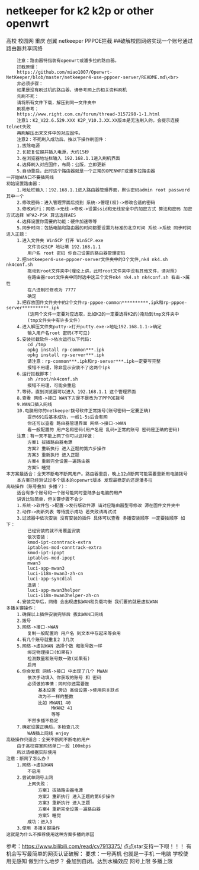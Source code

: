 # netkeeper for k2 k2p or other openwrt 
高校 校园网 重庆 创翼 netkeeper PPPOE拦截
##破解校园网络实现一个账号通过路由器共享网络

		注意：路由器特指装有openwrt或潘多拉的路由器。  
		拦截原理： 
		https://github.com/miao1007/Openwrt-NetKeeper/blob/master/netkeeper4-use-pppoer-server/README.md\<br>  
		非必须步骤：	
		如果是没有刷过机的路由器，请参考网上的相关资料刷机
		先刷不死：
		请将所有文件下载，解压到同一文件夹中
		刷机参考：
		https://www.right.com.cn/forum/thread-3157298-1-1.html
		注意1：K2_V22.6.529.XXX K2P_V10.3.XX.XX版本是无法刷入的。会提示连接telnet失败
		再刷解压出来文件中的对应固件。
		注意2：不死刷入成功后。按以下操作刷固件：
		1.拔除电源
		2.长按复位键并插入电源，大约15秒
		3.在浏览器地址栏输入 192.168.1.1进入刷机界面
		4.选择刷入对应固件，布局：公版，立即更新
		5.自动重启，此时这个路由器就是一个正常的OPENWRT或潘多拉路由器
	一开始WAN口不要插网线
	初始设置路由器：
		1.地址栏输入：192.168.1.1进入路由器管理界面，默认密码admin root password 其中一个
		2.修改密码：进入管理界面后找到 系统->管理(权)->修改合适的密码
		3.修改WiFi：网络->无线->修改->设置ssid和无线安全中的加密方式 算法和密码 加密方式选择 WPA2-PSK 算法选择AES
		4.选择设置你需要的功能：硬件加速等等
		5.同步时间：包括电脑和路由器的时间都要设置为标准的北京时间 系统->系统 同步时间
	进入正题：
		1.进入文件夹 WinSCP 打开 WinSCP.exe 
			文件协议SCP 地址填 192.168.1.1 
			用户名 root 密码 你自己设置的路由器管理密码
		2.把netkeeper4-use-pppoer-server文件夹中的3个文件,nk4 nk4.sh nk4conf.sh
			拖动到root文件夹中(理论上讲，此时root文件夹中没有其他文件，请对照)
			在路由器root文件夹中同时选中这三个文件nk4 nk4.sh nk4conf.sh 右击->属性
			在八进制栏修改为 7777
			确定
		3.把存放固件文件夹中的2个文件rp-pppoe-common**********.ipk和rp-pppoe-server**********.ipk
			(这两个文件一定要对应选取，比如K2的一定要选择K2的)拖动到tmp文件夹中
			(tmp文件夹中有许多文件)
		4.进入解压文件夹putty->打开putty.exe->地址192.168.1.1->确定
			输入用户名root 密码(不可见)
		5.安装拦截软件->依次运行以下代码:
			cd /tmp
			opkg install rp-common***.ipk
			opkg install rp-server***.ipk
			请注意：rp-common***.ipk和rp-server***.ipk一定要写完整
			报错不用理，除非显示安装不了这两个ipk
		6.运行拦截脚本：
			sh /root/nk4conf.sh
			报错不用理，可能会重启
		7.等待。直到浏览器可以进入 192.168.1.1 这个管理界面
		8.查看 网络->接口 WAN下方是不是改为了PPPOE拨号
		9.WAN口插入网线
		10.电脑用你的netkeeper拨号软件正常拨号(账号密码一定要正确)
			提示691后基本成功，一般1-5s后会有网
			你还可以查看 路由器管理界面 网络->接口->WAN 
			看一般配置的 用户名和密码(用户名是 乱码+正常的账号 密码是正确的密码)
		注意：有一天不能上网了你可以这样做：
			方案1 拔插路由器电源
			方案2 重新执行 进入正题的第六步操作
			方案3 重新执行 进入正题
			方案4 重新完全设置一遍路由器
			方案5 睡觉
	本方案最适合：全天不断电不断网用户。路由器重启，晚上12点断网可能需要重新用电脑拨号
		本方案已经测试过多个版本的openwrt版本 发现最稳定的还是潘多拉
	高级操作（账号叠加 多播？）：
		适合有多个账号和一个账号能同时登陆多台电脑的用户
		讲诉比较简单，但关键步骤不会少
		1.系统->软件包->配置->发行版软件源 请对应路由器型号修改 源在固件文件夹中
		2.动作->刷新列表 等待提示成功 若失败请再试试
		3.过滤器中依次安装 没有安装的插件 具体可以查看 多播安装顺序 一定要按顺序 如下：
			已经安装的就不用覆盖安装
			依次安装：
			kmod-ipt-conntrack-extra
			iptables-mod-conntrack-extra
			kmod-ipt-ipopt
			iptables-mod-ipopt
			mwan3
			luci-app-mwan3
			luci-i18n-mwan3-zh-cn
			luci-app-syncdial
			选装：
			luci-app-mwan3helper
			luci-i18n-mwan3helper-zh-cn
		4.安装完毕后，网络 会出现虚拟WAN和负载均衡 我们要的就是虚拟WAN
	多播关键操作：
		1.确保以上插件安装完毕后 拔出WAN口网线
		2.拨号
		3.网络->接口->WAN 
			复制一般配置的 用户名 到文本中存起来等会用
		4.有几个账号就重复2 3几次
		5.网络->虚拟WAN 选择个数 和账号数一样
			绑定物理接口(如果有)
			检测数量和账号数一致(如果有)
			启用
		6.你会发现 网络->接口 中出现了几个 MWAN
			依次手动填入 你获取的账号 和 密码
			必须做的事情：同时你还需要做
				基本设置 旁边 高级设置->使用网关跃点
				改为不一样的整数
				比如 MWAN1 40
					 MWAN2 41
					 等等
			不然多播不稳定
		7.确定设置正确后，多检查几次
			WAN插上网线 enjoy
	高级操作只适合：全天不断网不断电的用户
		由于高校寝室网络单口一般 100mbps
		所以请根据实际使用
	注意：断网了怎么办？
		1.网络->虚拟WAN 
			不启用
		2.尝试单网号上网 
			上网失败：
				方案1 拔插路由器电源
				方案2 重新执行 进入正题的第6步操作
				方案3 重新执行 进入正题
				方案4 重新完全设置一遍路由器
				方案5 睡觉
			成功：进入3
		3.使用 多播关键操作
	这就是为什么不推荐使用这种方案多播的原因
参考：https://www.bilibili.com/read/cv7913375/
点点star支持一下呗！！！
有机会写写最简单的网页认证破解：
	要求：一号两机 也就是一手机 一电脑
	学校使用无感知
	做到什么地步？
	叠加到自闭。达到水桶效应 网号上限 多播上限